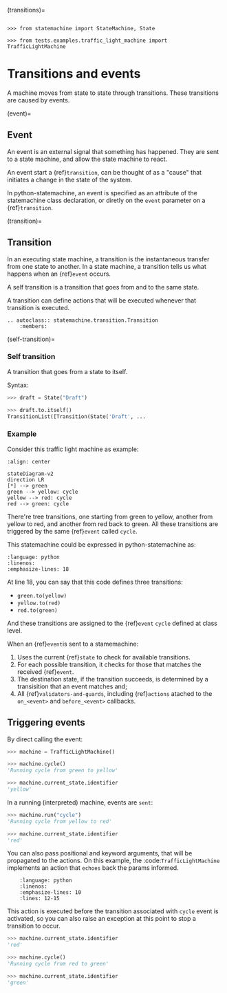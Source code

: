 (transitions)=

```{testsetup}

>>> from statemachine import StateMachine, State

>>> from tests.examples.traffic_light_machine import TrafficLightMachine

```

# Transitions and events

A machine moves from state to state through transitions. These transitions are
caused by events.


(event)=

## Event

An event is an external signal that something has happened.
They are sent to a state machine, and allow the state machine to react.


An event start a {ref}`transition`, can be thought of as a "cause" that
initiates a change in the state of the system.

In python-statemachine, an event is specified as an attribute of the
statemachine class declaration, or diretly on the `event` parameter on
a {ref}`transition`.


(transition)=

## Transition

In an executing state machine, a transition is the instantaneous transfer
from one state to another.  In a state machine, a transition tells us what
happens when an {ref}`event` occurs.

A self transition is a transition that goes from and to the same state.

A transition can define actions that will be executed whenever that transition
is executed.

```{eval-rst}
.. autoclass:: statemachine.transition.Transition
    :members:
```

(self-transition)=

### Self transition

A transition that goes from a state to itself.

Syntax:

```py
>>> draft = State("Draft")

>>> draft.to.itself()
TransitionList([Transition(State('Draft', ...

```

### Example

Consider this traffic light machine as example:

```{mermaid}
:align: center

stateDiagram-v2
direction LR
[*] --> green
green --> yellow: cycle
yellow --> red: cycle
red --> green: cycle

```

There're tree transitions, one starting from green to yellow, another from
yellow to red, and another from red back to green. All these transitions
are triggered by the same {ref}`event` called `cycle`.

This statemachine could be expressed in python-statemachine as:


```{literalinclude} ../tests/examples/traffic_light_machine.py
:language: python
:linenos:
:emphasize-lines: 18
```

At line 18, you can say that this code defines three transitions:

* `green.to(yellow)`
* `yellow.to(red)`
* `red.to(green)`

And these transitions are assigned to the {ref}`event` `cycle` defined at
class level.

When an {ref}`event`is sent to a stamemachine:

1. Uses the current {ref}`state` to check for available transitions.
1. For each possible transition, it checks for those that matches the received {ref}`event`.
1. The destination state, if the transition succeeds, is determined by a transisition
   that an event matches and;
1. All {ref}`validators-and-guards`, including {ref}`actions`
   atached to the `on_<event>` and `before_<event>` callbacks.


## Triggering events


By direct calling the event:

```py
>>> machine = TrafficLightMachine()

>>> machine.cycle()
'Running cycle from green to yellow'

>>> machine.current_state.identifier
'yellow'

```

In a running (interpreted) machine, events are `sent`:

```py
>>> machine.run("cycle")
'Running cycle from yellow to red'

>>> machine.current_state.identifier
'red'

```

You can also pass positional and keyword arguments, that will be propagated
to the actions. On this example, the :code:`TrafficLightMachine` implements
an action that `echoes` back the params informed.

```{literalinclude} ../tests/examples/traffic_light_machine.py
    :language: python
    :linenos:
    :emphasize-lines: 10
    :lines: 12-15
```


This action is executed before the transition associated with `cycle` event is activated, so you
can also raise an exception at this point to stop a transition to occur.

```py
>>> machine.current_state.identifier
'red'

>>> machine.cycle()
'Running cycle from red to green'

>>> machine.current_state.identifier
'green'

```
